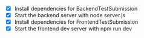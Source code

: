 - [x] Install dependencies for BackendTestSubmission
- [x] Start the backend server with node server.js
- [x] Install dependencies for FrontendTestSubmission
- [x] Start the frontend dev server with npm run dev
